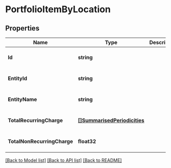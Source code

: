 # PortfolioItemByLocation

## Properties
Name | Type | Description | Notes
------------ | ------------- | ------------- | -------------
**Id** | **string** |  | [optional] [default to null]
**EntityId** | **string** |  | [optional] [default to null]
**EntityName** | **string** |  | [optional] [default to null]
**TotalRecurringCharge** | [**[]SummarisedPeriodicities**](SummarisedPeriodicities.md) |  | [optional] [default to null]
**TotalNonRecurringCharge** | **float32** |  | [optional] [default to null]

[[Back to Model list]](../README.md#documentation-for-models) [[Back to API list]](../README.md#documentation-for-api-endpoints) [[Back to README]](../README.md)


